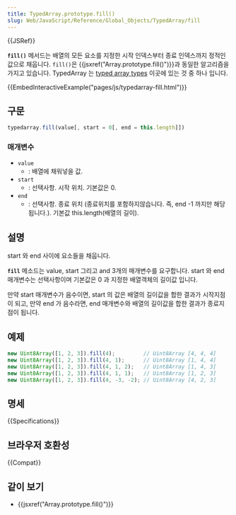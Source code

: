 ```yaml
---
title: TypedArray.prototype.fill()
slug: Web/JavaScript/Reference/Global_Objects/TypedArray/fill
---
```

{{JSRef}}

**`fill()`** 메서드는 배열의 모든 요소를 지정한 시작 인덱스부터 종료 인덱스까지 정적인 값으로 채웁니다. `fill()`은 {{jsxref("Array.prototype.fill()")}}과 동일한 알고리즘을 가지고 있습니다. TypedArray 는 [typed array types](/ko/docs/Web/JavaScript/Reference/Global_Objects/TypedArray#TypedArray_objects) 이곳에 있는 것 중 하나 입니다.

{{EmbedInteractiveExample("pages/js/typedarray-fill.html")}}

## 구문

```js
typedarray.fill(value[, start = 0[, end = this.length]])
```

### 매개변수

- `value`
  - : 배열에 채워넣을 값.
- `start`
  - : 선택사항. 시작 위치. 기본값은 0.
- `end`
  - : 선택사항. 종료 위치 (종료위치를 포함하지않습니다. 즉, end -1 까지만 해당됩니다.). 기본값 this.length(배열의 길이).

## 설명

start 와 end 사이에 요소들을 채웁니다.

**`fill`** 메소드는 value, start 그리고 and 3개의 매개변수를 요구합니다. start 와 end 매개변수는 선택사항이며 기본값은 0 과 지정한 배열객체의 길이값 입니다.

만약 start 매개변수가 음수이면, start 의 값은 배열의 길이값을 합한 결과가 시작지점이 되고, 만약 end 가 음수라면, end 매개변수와 배열의 길이값을 합한 결과가 종료지점이 됩니다.

## 예제

```js
new Uint8Array([1, 2, 3]).fill(4);         // Uint8Array [4, 4, 4]
new Uint8Array([1, 2, 3]).fill(4, 1);      // Uint8Array [1, 4, 4]
new Uint8Array([1, 2, 3]).fill(4, 1, 2);   // Uint8Array [1, 4, 3]
new Uint8Array([1, 2, 3]).fill(4, 1, 1);   // Uint8Array [1, 2, 3]
new Uint8Array([1, 2, 3]).fill(4, -3, -2); // Uint8Array [4, 2, 3]
```

## 명세

{{Specifications}}

## 브라우저 호환성

{{Compat}}

## 같이 보기

- {{jsxref("Array.prototype.fill()")}}
